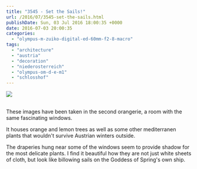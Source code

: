 ```yaml
---
title: "3545 - Set the Sails!"
url: /2016/07/3545-set-the-sails.html
publishDate: Sun, 03 Jul 2016 18:00:35 +0000
date: 2016-07-03 20:00:35
categories: 
  - "olympus-m-zuiko-digital-ed-60mm-f2-8-macro"
tags: 
  - "architecture"
  - "austria"
  - "decoration"
  - "niederosterreich"
  - "olympus-om-d-e-m1"
  - "schlosshof"
---
```

<div class="container">
<div class="center"><a target="_blank" href="https://d25zfm9zpd7gm5.cloudfront.net/1200x1200/2016/20160327_104313_lr.jpg"><img class="webfeedsFeaturedVisual" src="https://d25zfm9zpd7gm5.cloudfront.net/0600x0600/2016/20160327_104313_lr.jpg" /></a></div>
</div>
<br />

These images have been taken in the second orangerie, a room with the same fascinating windows.

<a target="_blank" href="https://d25zfm9zpd7gm5.cloudfront.net/1200x1200/2016/20160327_104243_lr.jpg"><img style="margin: 0pt 0px 0pt 10px; float: right;" src="https://d25zfm9zpd7gm5.cloudfront.net/0150x0150/2016/20160327_104243_lr.jpg" alt="" border="0" /></a> It houses orange and lemon trees as well as some other mediterranen plants that wouldn't survive Austrian winters outside.

<a target="_blank" href="https://d25zfm9zpd7gm5.cloudfront.net/1200x1200/2016/20160327_104452_lr.jpg"><img style="margin: 0pt 10px 0pt 0px; float: left;" src="https://d25zfm9zpd7gm5.cloudfront.net/0150x0150/2016/20160327_104452_lr.jpg" alt="" border="0" /></a> The draperies hung near some of the windows seem to provide shadow for the most delicate plants. I find it beautiful how they are not just white sheets of cloth, but look like billowing sails on the Goddess of Spring's own ship.
